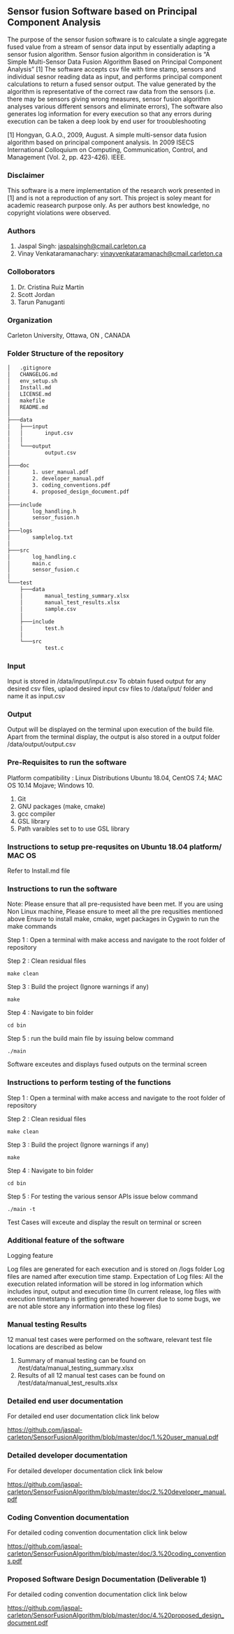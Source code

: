 ## Sensor fusion Software based on Principal Component Analysis ##

The purpose of the sensor fusion software is to calculate a single aggregate fused value from a stream of sensor data input by essentially adapting a sensor fusion algorithm. Sensor fusion algorithm in consideration is “A Simple Multi-Sensor Data Fusion Algorithm Based on Principal Component Analysis” [1]  The software accepts csv file with time stamp, sensors and individual sesnor reading data as input, and performs principal component calculations to return a fused sensor output. The value generated by the algorithm is representative of the correct raw data from the sensors (i.e. there may be sensors giving wrong measures, sensor fusion algorithm analyses various different sensors and eliminate errors), The software also generates log information for every execution so that any errors during execution can be taken a deep look by end user for trooubleshooting 

[1] Hongyan, G.A.O., 2009, August. A simple multi-sensor data fusion algorithm based on principal component analysis. In 2009 ISECS International Colloquium on Computing, Communication, Control, and Management (Vol. 2, pp. 423-426). IEEE.

### Disclaimer

This software is a mere implementation of the research work presented in [1] and is not a reproduction of any sort. This project is soley meant for academic reasearch purpose only. As per authors best knowledge, no copyright violations were observed.

### Authors

1.  Jaspal Singh: jaspalsingh@cmail.carleton.ca
2.  Vinay Venkataramanachary: vinayvenkataramanach@cmail.carleton.ca

### Colloborators

1. Dr. Cristina Ruiz Martín
2. Scott Jordan
3. Tarun Panuganti

### Organization

Carleton University, Ottawa, ON , CANADA

### Folder Structure of the repository

```bash
│   .gitignore
│   CHANGELOG.md
│   env_setup.sh
│   Install.md
│   LICENSE.md
│   makefile
│   README.md
│
├───data
│   ├───input
│   │       input.csv
│   │
│   └───output
│           output.csv
│
├───doc
│       1. user_manual.pdf
│       2. developer_manual.pdf
│       3. coding_conventions.pdf
│       4. proposed_design_document.pdf
│
├───include
│       log_handling.h
│       sensor_fusion.h
│
├───logs
│       samplelog.txt
│
├───src
│       log_handling.c
│       main.c
│       sensor_fusion.c
│
└───test
    ├───data
    │       manual_testing_summary.xlsx
    │       manual_test_results.xlsx
    │       sample.csv
    │
    ├───include
    │       test.h
    │
    └───src
            test.c
```

### Input

Input is stored in /data/input/input.csv
To obtain fused output for any desired csv files, uplaod desired input csv files to /data/iput/ folder and name it as input.csv

### Output

Output will be displayed on the terminal upon execution of the build file.
Apart from the terminal display, the output is also stored in a output folder /data/output/output.csv

### Pre-Requisites to run the software

Platform compatibility : Linux Distributions Ubuntu 18.04, CentOS 7.4; MAC OS 10.14 Mojave; Windows 10.

1. Git
2. GNU packages (make, cmake)
2. gcc compiler
2. GSL library
3. Path varaibles set to to use GSL library

### Instructions to setup pre-requsites on Ubuntu 18.04 platform/ MAC OS

Refer to Install.md file

### Instructions to run the software

Note: Please ensure that all pre-requsisted have been met.
If you are using Non Linux machine, Please ensure to meet all the pre requsities mentioned above 
Ensure to install make, cmake, wget packages in Cygwin to run the make commands

Step 1 : Open a terminal with make access and navigate to the root  folder of repository 

Step 2 : Clean residual files
```
make clean
```
Step 3 : Build the project (Ignore warnings if any)

```
make
```

Step 4 : Navigate to bin folder
```
cd bin
```

Step 5 : run the build main file by issuing below command 
```
./main
```
Software exceutes and displays fused outputs on the terminal screen

### Instructions to perform testing of the functions

Step 1 : Open a terminal with make access and navigate to the root  folder of repository 

Step 2 : Clean residual files
```
make clean
```
Step 3 : Build the project (Ignore warnings if any)

```
make
```

Step 4 : Navigate to bin folder
```
cd bin
```

Step 5 : For testing the various sensor APIs issue below command 

```
./main -t
```

Test Cases will exceute and display the result on terminal or screen


### Additional feature of the software

Logging feature

Log files are generated for each execution and is stored on /logs folder
Log files are named after execution time stamp. 
Expectation of Log files: All the execution related information will be stored in log information which includes input, output and execution time
(In current release, log files with execution timetstamp is getting generated however due to some bugs, we are not able store any information into these log files)

### Manual testing Results

12 manual test cases were performed on the software, relevant test file locations are described as below

1. Summary of manual testing can be found on /test/data/manual_testing_summary.xlsx
2. Results of all 12 manual test cases can be found on /test/data/manual_test_results.xlsx

### Detailed end user documentation

For detailed end user documentation click link below

<https://github.com/jaspal-carleton/SensorFusionAlgorithm/blob/master/doc/1.%20user_manual.pdf>


### Detailed developer documentation

For detailed developer documentation click link below

<https://github.com/jaspal-carleton/SensorFusionAlgorithm/blob/master/doc/2.%20developer_manual.pdf>

### Coding Convention documentation

For detailed coding convention documentation click link below

<https://github.com/jaspal-carleton/SensorFusionAlgorithm/blob/master/doc/3.%20coding_conventions.pdf>

### Proposed Software Design Documentation (Deliverable 1)

For detailed coding convention documentation click link below

<https://github.com/jaspal-carleton/SensorFusionAlgorithm/blob/master/doc/4.%20proposed_design_document.pdf>